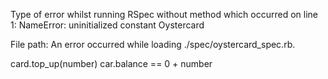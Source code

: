 
Type of error whilst running RSpec without method which occurred on line 1:
NameError:
  uninitialized constant Oystercard



File path:
An error occurred while loading ./spec/oystercard_spec.rb.


card.top_up(number)
car.balance == 0 + number
